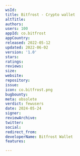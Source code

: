 ```yaml
---
wsId: 
title: Bitfrost - Crypto wallet
altTitle: 
authors: 
users: 100
appId: co.bitfrost
appCountry: 
released: 2022-05-12
updated: 2022-06-02
version: '1.0'
stars: 
ratings: 
reviews: 
size: 
website: 
repository: 
issue: 
icon: co.bitfrost.png
bugbounty: 
meta: obsolete
verdict: fewusers
date: 2024-05-24
signer: 
reviewArchive: 
twitter: 
social: 
redirect_from: 
developerName: Bitfrost Wallet
features: 

---
```



